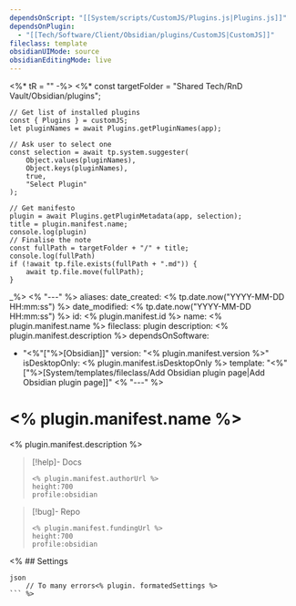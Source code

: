```yaml
---
dependsOnScript: "[[System/scripts/CustomJS/Plugins.js|Plugins.js]]"
dependsOnPlugin:
  - "[[Tech/Software/Client/Obsidian/plugins/CustomJS|CustomJS]]"
fileclass: template
obsidianUIMode: source
obsidianEditingMode: live
---
```

<%* tR = "" -%>
<%* 
	const targetFolder = "Shared Tech/RnD Vault/Obsidian/plugins";

	// Get list of installed plugins
	const { Plugins } = customJS;
	let pluginNames = await Plugins.getPluginNames(app);
	
	// Ask user to select one
	const selection = await tp.system.suggester(
		Object.values(pluginNames),
		Object.keys(pluginNames),
		true,
		"Select Plugin"
	);
	
	// Get manifesto
	plugin = await Plugins.getPluginMetadata(app, selection);
	title = plugin.manifest.name;
	console.log(plugin)
	// Finalise the note
	const fullPath = targetFolder + "/" + title;
	console.log(fullPath)
	if (!await tp.file.exists(fullPath + ".md")) {
		await tp.file.move(fullPath);
	}
_%>
<% "---" %>
aliases: 
date_created: <% tp.date.now("YYYY-MM-DD HH:mm:ss") %>
date_modified: <% tp.date.now("YYYY-MM-DD HH:mm:ss") %>
id: <% plugin.manifest.id %>
name: <% plugin.manifest.name %>
fileclass: plugin
description: <% plugin.manifest.description %>
dependsOnSoftware: 
- "<%"["%>[Obsidian]]"
version: "<% plugin.manifest.version %>"
isDesktopOnly: <% plugin.manifest.isDesktopOnly %>
template: "<%"["%>[System/templates/fileclass/Add Obsidian plugin page|Add Obsidian plugin page]]"
<% "---" %>

# <% plugin.manifest.name %>

<% plugin.manifest.description %>

>[!help]- Docs
>
>```gate  
><% plugin.manifest.authorUrl %>
>height:700
>profile:obsidian
>```

>[!bug]- Repo
>
>```gate  
><% plugin.manifest.fundingUrl %>
>height:700
>profile:obsidian
>```

<% ## Settings

```
json
	// To many errors<% plugin. formatedSettings %>
``` %>
